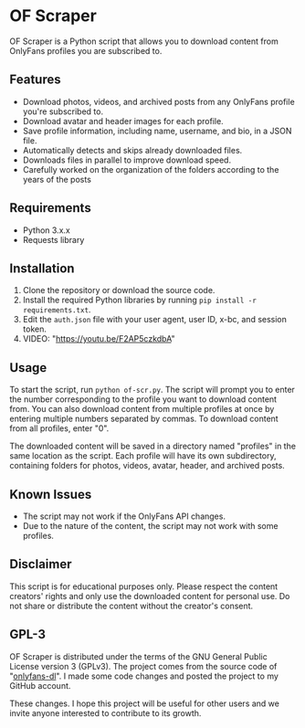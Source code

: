 # OF Scraper

OF Scraper is a Python script that allows you to download content from OnlyFans profiles you are subscribed to.

## Features

- Download photos, videos, and archived posts from any OnlyFans profile you're subscribed to.
- Download avatar and header images for each profile.
- Save profile information, including name, username, and bio, in a JSON file.
- Automatically detects and skips already downloaded files.
- Downloads files in parallel to improve download speed.
- Carefully worked on the organization of the folders according to the years of the posts

## Requirements

- Python 3.x.x
- Requests library

## Installation

1. Clone the repository or download the source code.
2. Install the required Python libraries by running `pip install -r requirements.txt`.
3. Edit the `auth.json` file with your user agent, user ID, x-bc, and session token.
4. VIDEO: "https://youtu.be/F2AP5czkdbA"

## Usage

To start the script, run `python of-scr.py`. The script will prompt you to enter the number corresponding to the profile you want to download content from. You can also download content from multiple profiles at once by entering multiple numbers separated by commas. To download content from all profiles, enter "0".

The downloaded content will be saved in a directory named "profiles" in the same location as the script. Each profile will have its own subdirectory, containing folders for photos, videos, avatar, header, and archived posts.

## Known Issues

- The script may not work if the OnlyFans API changes.
- Due to the nature of the content, the script may not work with some profiles.

## Disclaimer

This script is for educational purposes only. Please respect the content creators' rights and only use the downloaded content for personal use. Do not share or distribute the content without the creator's consent.

## GPL-3

OF Scraper is distributed under the terms of the GNU General Public License version 3 (GPLv3). The project comes from the source code of "[onlyfans-dl](https://github.com/k0rnh0li0/onlyfans-dl)". I made some code changes and posted the project to my GitHub account.

These changes. I hope this project will be useful for other users and we invite anyone interested to contribute to its growth.
